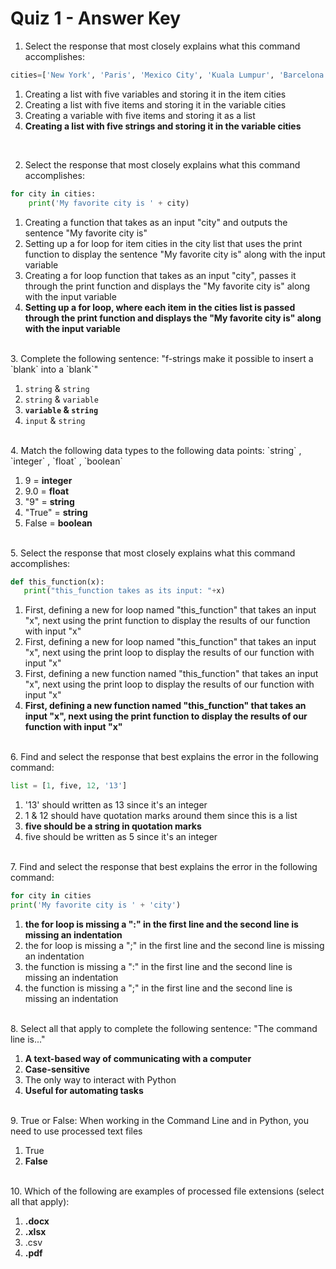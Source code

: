 # Quiz 1 - Answer Key

1. Select the response that most closely explains what this command accomplishes: 
```python
cities=['New York', 'Paris', 'Mexico City', 'Kuala Lumpur', 'Barcelona'] 
```

1. Creating a list with five variables and storing it in the item cities
2. Creating a list with five items and storing it in the variable cities
3. Creating a variable with five items and storing it as a list
4. **Creating a list with five strings and storing it in the variable cities** 

</br>


2. Select the response that most closely explains what this command accomplishes: 
```python
for city in cities:
    print('My favorite city is ' + city) 
```

1. Creating a function that takes as an input "city" and outputs the sentence "My favorite city is"
1. Setting up a for loop for item cities in the city list that uses the print function to display the sentence "My favorite city is" along with the input variable
1. Creating a for loop function that takes as an input "city", passes it through the print function and displays the "My favorite city is" along with the input variable 
1. **Setting up a for loop, where each item in the cities list is passed through the print function and displays the "My favorite city is" along with the input variable**

</br>
3. Complete the following sentence: "f-strings make it possible to insert a `blank` into a `blank`"

1. `string` & `string`
1. `string` & `variable` 
1.  **`variable` & `string`**
1. `input` & `string`

</br>
4. Match the following data types to the following data points: `string` , `integer` , `float` , `boolean`

1. 9 = **integer**
1. 9.0 = **float**
1. "9" = **string**
1. "True" = **string**
1. False = **boolean**

</br>
5. Select the response that most closely explains what this command accomplishes: 

```python
def this_function(x):
   print("this_function takes as its input: "+x)
```

1. First, defining a new for loop named "this_function" that takes an input "x", next using the print function to display the results of our function with input "x" 
1. First, defining a new for loop named "this_function" that takes an input "x", next using the print loop to display the results of our function with input "x"
1. First, defining a new function named "this_function" that takes an input "x", next using the print loop to display the results of our function with input "x"
1. **First, defining a new function named "this_function" that takes an input "x", next using the print function to display the results of our function with input "x"** 

</br>
6. Find and select the response that best explains the error in the following command:

```python
list = [1, five, 12, '13']
```

1. '13' should written as 13 since it's an integer
1.  1 & 12 should have quotation marks around them since this is a list
1. **five should be a string in quotation marks**
1. five should be written as 5 since it's an integer

</br>
7. Find and select the response that best explains the error in the following command:

```python
for city in cities
print('My favorite city is ' + 'city')
```

1. **the for loop is missing a ":" in the first line and the second line is missing an indentation**
1. the for loop is missing a ";" in the first line and the second line is missing an indentation
1. the function is missing a ":" in the first line and the second line is missing an indentation
1. the function is missing a ";" in the first line and the second line is missing an indentation

</br>
8. Select all that apply to complete the following sentence: "The command line is..."

1. **A text-based way of communicating with a computer**
1. **Case-sensitive**
1. The only way to interact with Python
1. **Useful for automating tasks**

</br>
9. True or False: When working in the Command Line and in Python, you need to use processed text files

1. True
1. **False**

</br>
10. Which of the following are examples of processed file extensions (select all that apply):

1. **.docx**
1. **.xlsx**
1. .csv
1. **.pdf**
